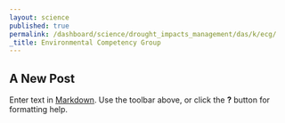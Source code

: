 ```yaml
---
layout: science
published: true
permalink: /dashboard/science/drought_impacts_management/das/k/ecg/
_title: Environmental Competency Group
---
```

## A New Post

Enter text in [Markdown](http://daringfireball.net/projects/markdown/). Use the toolbar above, or click the **?** button for formatting help.
